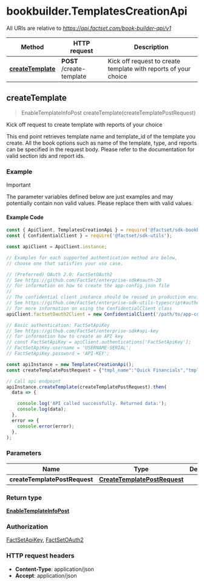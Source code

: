 # bookbuilder.TemplatesCreationApi

All URIs are relative to *https://api.factset.com/book-builder-api/v1*

Method | HTTP request | Description
------------- | ------------- | -------------
[**createTemplate**](TemplatesCreationApi.md#createTemplate) | **POST** /create-template | Kick off request to create template with reports of your choice



## createTemplate

> EnableTemplateInfoPost createTemplate(createTemplatePostRequest)

Kick off request to create template with reports of your choice

This end point retrieves template name and template_id of the template you create. All the book options such as name of the template, type, and reports can be specified in the request body. Please refer to the documentation for valid section ids and report ids.

### Example

> [!IMPORTANT]
> The parameter variables defined below are just examples and may potentially contain non valid values. Please replace them with valid values.

#### Example Code

```javascript
const { ApiClient, TemplatesCreationApi } = require('@factset/sdk-bookbuilder');
const { ConfidentialClient } = require('@factset/sdk-utils');

const apiClient = ApiClient.instance;

// Examples for each supported authentication method are below,
// choose one that satisfies your use case.

// (Preferred) OAuth 2.0: FactSetOAuth2
// See https://github.com/FactSet/enterprise-sdk#oauth-20
// for information on how to create the app-config.json file
//
// The confidential client instance should be reused in production environments.
// See https://github.com/FactSet/enterprise-sdk-utils-typescript#authentication
// for more information on using the ConfidentialClient class
apiClient.factsetOauth2Client = new ConfidentialClient('/path/to/app-config.json');

// Basic authentication: FactSetApiKey
// See https://github.com/FactSet/enterprise-sdk#api-key
// for information how to create an API key
// const FactSetApiKey = apiClient.authentications['FactSetApiKey'];
// FactSetApiKey.username = 'USERNAME-SERIAL';
// FactSetApiKey.password = 'API-KEY';

const apiInstance = new TemplatesCreationApi();
const createTemplatePostRequest = {"tmpl_name":"Quick Financials","tmpl_type":"public","content":[{"section_id":"COMPANY_OVERVIEW","reports":["COMPANY_SNAPSHOT_IB","COMPANY_SNAPSHOT_IM","ENTITY_STRUCTURE","SNP_REPORT"]}]}; // CreateTemplatePostRequest | 

// Call api endpoint
apiInstance.createTemplate(createTemplatePostRequest).then(
  data => {

    console.log('API called successfully. Returned data:');
    console.log(data);
  },
  error => {
    console.error(error);
  },
);

```


### Parameters


Name | Type | Description  | Notes
------------- | ------------- | ------------- | -------------
 **createTemplatePostRequest** | [**CreateTemplatePostRequest**](CreateTemplatePostRequest.md)|  | 

### Return type

[**EnableTemplateInfoPost**](EnableTemplateInfoPost.md)

### Authorization

[FactSetApiKey](../README.md#FactSetApiKey), [FactSetOAuth2](../README.md#FactSetOAuth2)

### HTTP request headers

- **Content-Type**: application/json
- **Accept**: application/json

